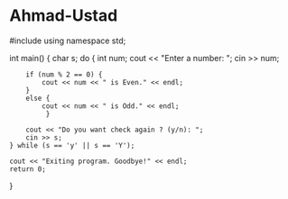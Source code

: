 # Ahmad-Ustad
#include <iostream>
using namespace std;

int main() {
    char s;
    do {
        int num;
        cout << "Enter a number: ";
        cin >> num;

        if (num % 2 == 0) {
            cout << num << " is Even." << endl;
        } 
		else {
            cout << num << " is Odd." << endl;
             }

        cout << "Do you want check again ? (y/n): ";
        cin >> s;
    } while (s == 'y' || s == 'Y');
    
    cout << "Exiting program. Goodbye!" << endl;
    return 0;
}
